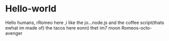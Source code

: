 Hello-world
===========
Hello humans,
rRomeo here ,i like the jo...node.js and the coffee script(thats ewhat im made of)
the tacos here eonn) thet im7 moon
Romeos-octo-avenger
